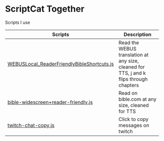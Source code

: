 # ScriptCat Together

Scripts I use

| Scripts | Description |
| --- | --- |
| [WEBUSLocal\_ReaderFriendlyBibleShortcuts.js](https://github.com/YoshiOST/ScriptCat-Together/blob/main/WEBUSLocal_ReaderFriendlyBibleShortcuts.js) | Read the WEBUS translation at any size, cleaned for TTS, j and k flips through chapters |
| [bible-widescreen+reader-friendly.js](https://github.com/YoshiOST/ScriptCat-Together/blob/main/bible-widescreen%2Breader-friendly.js) | Read on bible.com at any size, cleaned for TTS |
| [twitch-chat-copy.js](https://github.com/YoshiOST/ScriptCat-Together/blob/main/twitch-chat-copy.js) | Click to copy messages on twitch |
